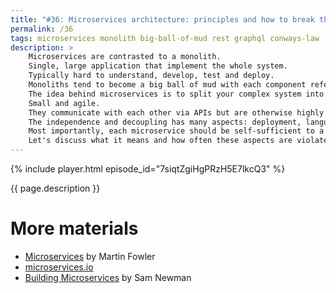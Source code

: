 ```yaml
---
title: "#36: Microservices architecture: principles and how to break them"
permalink: /36
tags: microservices monolith big-ball-of-mud rest graphql conways-law
description: >
    Microservices are contrasted to a monolith.
    Single, large application that implement the whole system.
    Typically hard to understand, develop, test and deploy.
    Monoliths tend to become a big ball of mud with each component referencing every other.
    The idea behind microservices is to split your complex system into multiple independent applications.
    Small and agile.
    They communicate with each other via APIs but are otherwise highly decoupled.
    The independence and decoupling has many aspects: deployment, languages and frameworks, storage, organization.
    Most importantly, each microservice should be self-sufficient to a reasonable degree.
    Let's discuss what it means and how often these aspects are violated.
---
```


{% include player.html episode_id="7siqtZgiHgPRzH5E7lkcQ3" %}

{{ page.description }}

<!--
# Deployment independence

It should be possible to deploy each service independently.
This means the implementation cycle of each service does not depend on the deployment of other services.
Services can be very quickly deployed and rolled back.
The biggest mistake is when two services need to be deployed simultaneously.
For example, due to a breaking API change.
Either we need to make sure the API is backward compatible - or merge these two services.

# Language and framework independence

Another advantage of microservice architecture is language and framework independence.
Service typically talk to each other via blocking APIs like REST.
Or, asynchronously via some message broker.
This means the implementation behind the API should be irrelevant.
C# or Haskell?
As long as it can talk HTTP, we are good to go.
In reality, organizations typically standardize on some rather fixed stack.
Thanks to this developers and knowledge is easily transferable.
Also, teams can make changes to other teams' services with little effort.
Last but not least, companies often build wrappers or helpers around existing frameworks.
They typically add features specific to organization and their infrastructure.
A different stack would require reimplementing that wrapper over and over.

# Storage independence

Similarily, this architecture allows different storage engines behind each service.
Some applications require strong transactional guarantees while others need fast, eventually consistent stores.
In practice, the cost of supporting dozens of entirely different DB engines is very high.

On the other hand, sometimes two distinct services use the same database.
This is probably the biggest anti-pattern.
Often it happens after extracting a service from a monolith.
Services should only talk through APIs, synchronous or asynchronous.
Common database is a hidden, tight coupling and unobvious dependency.

# Organizational independency

Another angle of independence is being able to develop services separately.
A service can be maintained and deployed without interrupting the work of other teams.
This is a striking occurrence of Conway's law.
It gets even better if services are so independent that they can tolerate partial failures.
If a service is useles without another service, they'd better be merged as they provide no isolation.

Microservices promises better scalability and improved modularization.
In practice, they require certain practice in the long run.
Fallacies of distributed computing have never been so important.
Troubleshooting issues requires extensive monitoring, logging and tracing infrastructure.
No wonder why some companies are actually merging their microservices back into a monolith.
Well-structured and modularized monolith.

# 2002 API mandate by Jeff Bezos

See [The Bezos API Mandate: Amazon’s Manifesto For Externalization](https://nordicapis.com/the-bezos-api-mandate-amazons-manifesto-for-externalization/):

* All teams will henceforth expose their data and functionality through service interfaces.
* Teams must communicate with each other through these interfaces.
* There will be no other form of inter-process communication allowed: no direct linking, no direct reads of another team’s data store, no shared-memory model, no back-doors whatsoever. The only communication allowed is via service interface calls over the network.
* It doesn’t matter what technology you use.
* All service interfaces, without exception, must be designed from the ground up to be externalize-able. That is to say, the team must plan and design to be able to expose the interface to developers in the outside world. No exceptions.
* The mandate closed with: Anyone who doesn’t do this will be fired. Thank you; have a nice day!
-->

# More materials

* [Microservices](https://www.martinfowler.com/articles/microservices.html) by Martin Fowler
* [microservices.io](https://microservices.io)
* [Building Microservices](https://samnewman.io/books/building_microservices/) by Sam Newman



